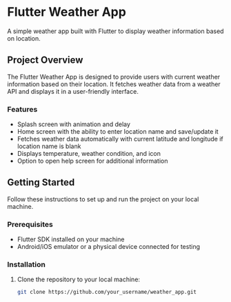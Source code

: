 # Flutter Weather App

A simple weather app built with Flutter to display weather information based on location.

## Project Overview

The Flutter Weather App is designed to provide users with current weather information based on their location. It fetches weather data from a weather API and displays it in a user-friendly interface.

### Features

- Splash screen with animation and delay
- Home screen with the ability to enter location name and save/update it
- Fetches weather data automatically with current latitude and longitude if location name is blank
- Displays temperature, weather condition, and icon
- Option to open help screen for additional information

## Getting Started

Follow these instructions to set up and run the project on your local machine.

### Prerequisites

- Flutter SDK installed on your machine
- Android/iOS emulator or a physical device connected for testing

### Installation

1. Clone the repository to your local machine:

   ```bash
   git clone https://github.com/your_username/weather_app.git
